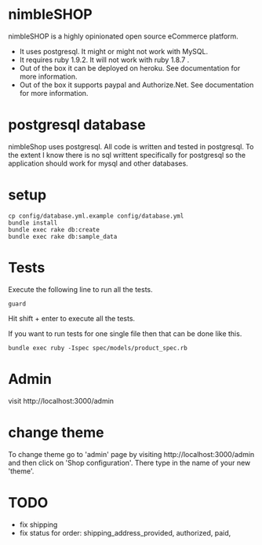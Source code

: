 # nimbleSHOP

nimbleSHOP is a highly opinionated open source eCommerce platform.

* It uses postgresql. It might or might not work with MySQL.
* It requires ruby 1.9.2. It will not work with ruby 1.8.7 .
* Out of the box it can be deployed on heroku. See documentation for more information.
* Out of the box it supports paypal and Authorize.Net. See documentation for more information.

# postgresql database

nimbleShop uses postgresql. All code is written and tested in postgresql. To the extent I know there is no sql writtent specifically for postgresql so the application should work for mysql and other databases.

# setup

    cp config/database.yml.example config/database.yml
    bundle install
    bundle exec rake db:create
    bundle exec rake db:sample_data

# Tests

Execute the following line to run all the tests.

    guard

Hit shift + enter to execute all the tests.

If you want to run tests for one single file then that can be done like this.

    bundle exec ruby -Ispec spec/models/product_spec.rb


# Admin

visit http://localhost:3000/admin

# change theme

To change theme go to 'admin' page by visiting http://localhost:3000/admin and then click on 'Shop configuration'.
There type in the name of your new 'theme'.

# TODO

* fix shipping
* fix status for order: shipping_address_provided, authorized, paid,
